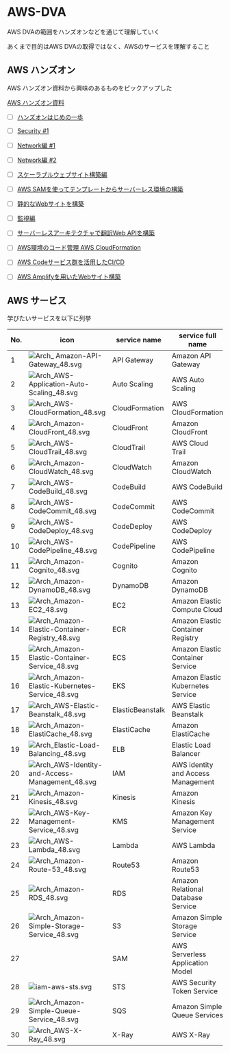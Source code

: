 # AWS-DVA
AWS DVAの範囲をハンズオンなどを通じて理解していく

あくまで目的はAWS DVAの取得ではなく、AWSのサービスを理解すること

## AWS ハンズオン
AWS ハンズオン資料から興味のあるものをピックアップした

[AWS ハンズオン資料](https://aws.amazon.com/jp/events/aws-event-resource/hands-on/)

- [ ] [ハンズオンはじめの一歩](https://pages.awscloud.com/JAPAN-event-OE-Hands-on-for-Beginners-1st-Step-2022-confirmation_849.html)
- [ ] [Security #1](https://pages.awscloud.com/JAPAN-event-OE-Hands-on-for-Beginners-Security-1-2022-confirmation_556.html)
- [ ] [Network編 #1](https://pages.awscloud.com/JAPAN-event-OE-Hands-on-for-Beginners-Network1-2022-confirmation_945.html)
- [ ] [Network編 #2](https://pages.awscloud.com/JAPAN-event-OE-Hands-on-for-Beginners-Network2-2022-confirmation_426.html)
- [ ] [スケーラブルウェブサイト構築編](https://pages.awscloud.com/JAPAN-event-OE-Hands-on-for-Beginners-Scalable-2022-confirmation_386.html)
- [ ] [AWS SAMを使ってテンプレートからサーバーレス環境の構築](https://pages.awscloud.com/JAPAN-event-OE-Hands-on-for-Beginners-Serverless-2-2022-confirmation_009.html)
- [ ] [静的なWebサイトを構築](https://pages.awscloud.com/JAPAN-event-OE-Hands-on-for-Beginners-StaticWebsiteHosting-2022-confirmation_254.html)
- [ ] [監視編](https://pages.awscloud.com/JAPAN-event-OE-Hands-on-for-Beginners-monitoring-2022-confirmation_223.html)
- [ ] [サーバーレスアーキテクチャで翻訳Web APIを構築](https://pages.awscloud.com/JAPAN-event-OE-Hands-on-for-Beginners-Serverless-1-2022-confirmation_422.html)
- [ ] [AWS環境のコード管理 AWS CloudFormation](https://pages.awscloud.com/JAPAN-event-OE-Hands-on-for-Beginners-cfn-2022-confirmation_810.html)
- [ ] [AWS Codeサービス群を活用したCI/CD](https://pages.awscloud.com/JAPAN-event-OE-Hands-on-for-Beginners-cicd-2022-confirmation_484.html)
- [ ] [AWS Amplifyを用いたWebサイト構築](https://pages.awscloud.com/JAPAN-event-OE-Hands-on-for-Beginners-amplify-2022-confirmation-774.html)


## AWS サービス
学びたいサービスを以下に列挙

| No. | icon                                                                                                       | service name     | service full name                  | ok  |
|-----|------------------------------------------------------------------------------------------------------------|------------------|------------------------------------|:----|
| 1   | ![Arch_ Amazon-API-Gateway_48.svg](public%2FArch_%20Amazon-API-Gateway_48.svg)                             | API Gateway      | Amazon API Gateway                 |     |
| 2   | ![Arch_AWS-Application-Auto-Scaling_48.svg](public%2FArch_AWS-Application-Auto-Scaling_48.svg)             | Auto Scaling     | AWS Auto Scaling                   |     |
| 3   | ![Arch_AWS-CloudFormation_48.svg](public%2FArch_AWS-CloudFormation_48.svg)                                 | CloudFormation   | AWS CloudFormation                 |     |
| 4   | ![Arch_Amazon-CloudFront_48.svg](public%2FArch_Amazon-CloudFront_48.svg)                                   | CloudFront       | Amazon CloudFront                  |     |
| 5   | ![Arch_AWS-CloudTrail_48.svg](public%2FArch_AWS-CloudTrail_48.svg)                                         | CloudTrail       | AWS Cloud Trail                    |     |
| 6   | ![Arch_Amazon-CloudWatch_48.svg](public%2FArch_Amazon-CloudWatch_48.svg)                                   | CloudWatch       | Amazon CloudWatch                  |     |
| 7   | ![Arch_AWS-CodeBuild_48.svg](public%2FArch_AWS-CodeBuild_48.svg)                                           | CodeBuild        | AWS CodeBuild                      |     |
| 8   | ![Arch_AWS-CodeCommit_48.svg](public%2FArch_AWS-CodeCommit_48.svg)                                         | CodeCommit       | AWS CodeCommit                     |     |
| 9   | ![Arch_AWS-CodeDeploy_48.svg](public%2FArch_AWS-CodeDeploy_48.svg)                                         | CodeDeploy       | AWS CodeDeploy                     |     |
| 10  | ![Arch_AWS-CodePipeline_48.svg](public%2FArch_AWS-CodePipeline_48.svg)                                     | CodePipeline     | AWS CodePipeline                   |     |
| 11  | ![Arch_Amazon-Cognito_48.svg](public%2FArch_Amazon-Cognito_48.svg)                                         | Cognito          | Amazon Cognito                     |     |
| 12  | ![Arch_Amazon-DynamoDB_48.svg](public%2FArch_Amazon-DynamoDB_48.svg)                                       | DynamoDB         | Amazon DynamoDB                    |     |
| 13  | ![Arch_Amazon-EC2_48.svg](public%2FArch_Amazon-EC2_48.svg)                                                 | EC2              | Amazon Elastic Compute Cloud       |     |
| 14  | ![Arch_Amazon-Elastic-Container-Registry_48.svg](public%2FArch_Amazon-Elastic-Container-Registry_48.svg)   | ECR              | Amazon Elastic Container Registry  |     |
| 15  | ![Arch_Amazon-Elastic-Container-Service_48.svg](public%2FArch_Amazon-Elastic-Container-Service_48.svg)     | ECS              | Amazon Elastic Container Service   |     |
| 16  | ![Arch_Amazon-Elastic-Kubernetes-Service_48.svg](public%2FArch_Amazon-Elastic-Kubernetes-Service_48.svg)   | EKS              | Amazon Elastic Kubernetes Service  |     |
| 17  | ![Arch_AWS-Elastic-Beanstalk_48.svg](public%2FArch_AWS-Elastic-Beanstalk_48.svg)                           | ElasticBeanstalk | AWS Elastic Beanstalk              |     |
| 18  | ![Arch_Amazon-ElastiCache_48.svg](public%2FArch_Amazon-ElastiCache_48.svg)                                 | ElastiCache      | Amazon ElastiCache                 |     |
| 19  | ![Arch_Elastic-Load-Balancing_48.svg](public%2FArch_Elastic-Load-Balancing_48.svg)                         | ELB              | Elastic Load Balancer              |     |
| 20  | ![Arch_AWS-Identity-and-Access-Management_48.svg](public%2FArch_AWS-Identity-and-Access-Management_48.svg) | IAM              | AWS identity and Access Management |     |
| 21  | ![Arch_Amazon-Kinesis_48.svg](public%2FArch_Amazon-Kinesis_48.svg)                                         | Kinesis          | Amazon Kinesis                     |     |
| 22  | ![Arch_AWS-Key-Management-Service_48.svg](public%2FArch_AWS-Key-Management-Service_48.svg)                 | KMS              | Amazon Key Management Service      |     |
| 23  | ![Arch_AWS-Lambda_48.svg](public%2FArch_AWS-Lambda_48.svg)                                                 | Lambda           | AWS Lambda                         |     |
| 24  | ![Arch_Amazon-Route-53_48.svg](public%2FArch_Amazon-Route-53_48.svg)                                       | Route53          | Amazon Route53                     |     |
| 25  | ![Arch_Amazon-RDS_48.svg](public%2FArch_Amazon-RDS_48.svg)                                                 | RDS              | Amazon Relational Database Service |     |
| 26  | ![Arch_Amazon-Simple-Storage-Service_48.svg](public%2FArch_Amazon-Simple-Storage-Service_48.svg)           | S3               | Amazon Simple Storage Service      |     |
| 27  |                                                                                                            | SAM              | AWS Serverless Application Model   |     |
| 28  | ![iam-aws-sts.svg](public%2Fiam-aws-sts.svg)                                                               | STS              | AWS Security Token Service         |     |
| 29  | ![Arch_Amazon-Simple-Queue-Service_48.svg](public%2FArch_Amazon-Simple-Queue-Service_48.svg)               | SQS              | Amazon Simple Queue Services       |     |
| 30  | ![Arch_AWS-X-Ray_48.svg](public%2FArch_AWS-X-Ray_48.svg)                                                   | X-Ray            | AWS X-Ray                          |     |


